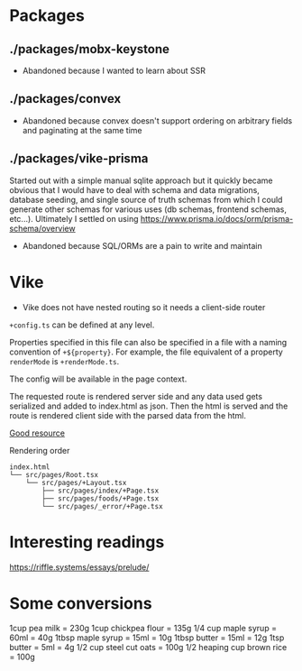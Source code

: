 # Packages

## ./packages/mobx-keystone

- Abandoned because I wanted to learn about SSR

## ./packages/convex

- Abandoned because convex doesn't support ordering on arbitrary fields and paginating at the same time

## ./packages/vike-prisma

Started out with a simple manual sqlite approach but it quickly became obvious that I would have to deal with schema and data migrations, database seeding, and single source of truth schemas from which I could generate other schemas for various uses (db schemas, frontend schemas, etc...). Ultimately I settled on using https://www.prisma.io/docs/orm/prisma-schema/overview

- Abandoned because SQL/ORMs are a pain to write and maintain

# Vike

- Vike does not have nested routing so it needs a client-side router

`+config.ts` can be defined at any level.

Properties specified in this file can also be specified in a file with a naming convention of `+${property}`. For example, the file equivalent of a property `renderMode` is `+renderMode.ts`.

The config will be available in the page context.

The requested route is rendered server side and any data used gets serialized and added to index.html as json. Then the html is served and the route is rendered client side with the parsed data from the html.

[Good resource](https://vuejs.org/guide/scaling-up/ssr.html)

Rendering order

```
index.html
└── src/pages/Root.tsx
    └── src/pages/+Layout.tsx
        ├── src/pages/index/+Page.tsx
        ├── src/pages/foods/+Page.tsx
        └── src/pages/_error/+Page.tsx
```

# Interesting readings

https://riffle.systems/essays/prelude/

# Some conversions

1cup pea milk = 230g
1cup chickpea flour = 135g
1/4 cup maple syrup = 60ml = 40g
1tbsp maple syrup = 15ml = 10g
1tbsp butter = 15ml = 12g
1tsp butter = 5ml = 4g
1/2 cup steel cut oats = 100g
1/2 heaping cup brown rice = 100g
